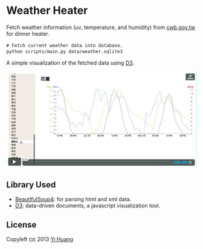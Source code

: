 Weather Heater
==============

Fetch weather information (uv, temperature, and humidity) from [cwb.gov.tw] for dinner heater.

    # Fetch current weather data into database.
    python scripts/main.py data/weather.sqlite3

[cwb.gov.tw]: http://www.cwb.gov.tw/

A simple visualization of the fetched data using [D3].

[![Snapshot](http://github.com/telgniw/Heater/raw/master/images/video-snapshot.png)](http://vimeo.com/67564720?autoplay=1)

Library Used
------------

* [BeautifulSoup4]: for parsing html and xml data.
* [D3]: data-driven documents, a javascript visualization tool.

[BeautifulSoup4]: http://www.crummy.com/software/BeautifulSoup/
[D3]: http://d3js.org/

License
-------

Copyleft (ↄ) 2013 [Yi Huang]

[Yi Huang]: http://github.com/telgniw
